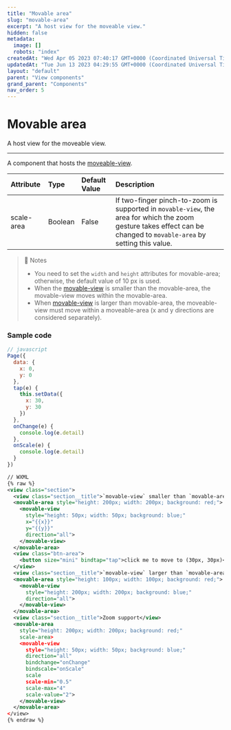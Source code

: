 ```yaml
---
title: "Movable area"
slug: "movable-area"
excerpt: "A host view for the moveable view."
hidden: false
metadata: 
  image: []
  robots: "index"
createdAt: "Wed Apr 05 2023 07:40:17 GMT+0000 (Coordinated Universal Time)"
updatedAt: "Tue Jun 13 2023 04:29:55 GMT+0000 (Coordinated Universal Time)"
layout: "default"
parent: "View components"
grand_parent: "Components"
nav_order: 5
---
```

# Movable area 
A host view for the moveable view.
*** 
A component that hosts the [moveable-view](movable-view).

| Attribute  | Type    | Default Value | Description                                                                                                                                                          |
| :--------- | :------ | :------------ | :------------------------------------------------------------------------------------------------------------------------------------------------------------------- |
| scale-area | Boolean | False         | If two-finger pinch-to-zoom is supported in `movable-view`, the area for which the zoom gesture takes effect can be changed to `movable-area` by setting this value. |

> 📘 Notes
> 
> - You need to set the `width` and `height` attributes for movable-area; otherwise, the default value of 10 px is used. 
> - When the [movable-view](movable-view) is smaller than the movable-area, the movable-view moves within the movable-area.
> - When [movable-view](movable-view) is larger than movable-area, the moveable-view must move within a moveable-area (x and y directions are considered separately).

### Sample code

```javascript
// javascript
Page({
  data: {
    x: 0,
    y: 0
  },
  tap(e) {
    this.setData({
      x: 30,
      y: 30
    })
  },
  onChange(e) {
  	console.log(e.detail)
  },
  onScale(e) {
  	console.log(e.detail)
  }
})
```
```xml
// WXML
{% raw %}
<view class="section">
  <view class="section__title">`movable-view` smaller than `movable-area`</view>
  <movable-area style="height: 200px; width: 200px; background: red;">
    <movable-view
      style="height: 50px; width: 50px; background: blue;"
      x="{{x}}"
      y="{{y}}"
      direction="all">
    </movable-view>
  </movable-area>
  <view class="btn-area">
  	<button size="mini" bindtap="tap">click me to move to (30px, 30px)</button>
  </view>
  <view class="section__title">`movable-view` larger than `movable-area`</view>
  <movable-area style="height: 100px; width: 100px; background: red;">
    <movable-view
      style="height: 200px; width: 200px; background: blue;"
      direction="all">
    </movable-view>
  </movable-area>
  <view class="section__title">Zoom support</view>
  <movable-area
    style="height: 200px; width: 200px; background: red;"
    scale-area>
    <movable-view
      style="height: 50px; width: 50px; background: blue;"
      direction="all"
      bindchange="onChange"
      bindscale="onScale"
      scale
      scale-min="0.5"
      scale-max="4"
      scale-value="2">
    </movable-view>
  </movable-area>
</view>
{% endraw %}
```
